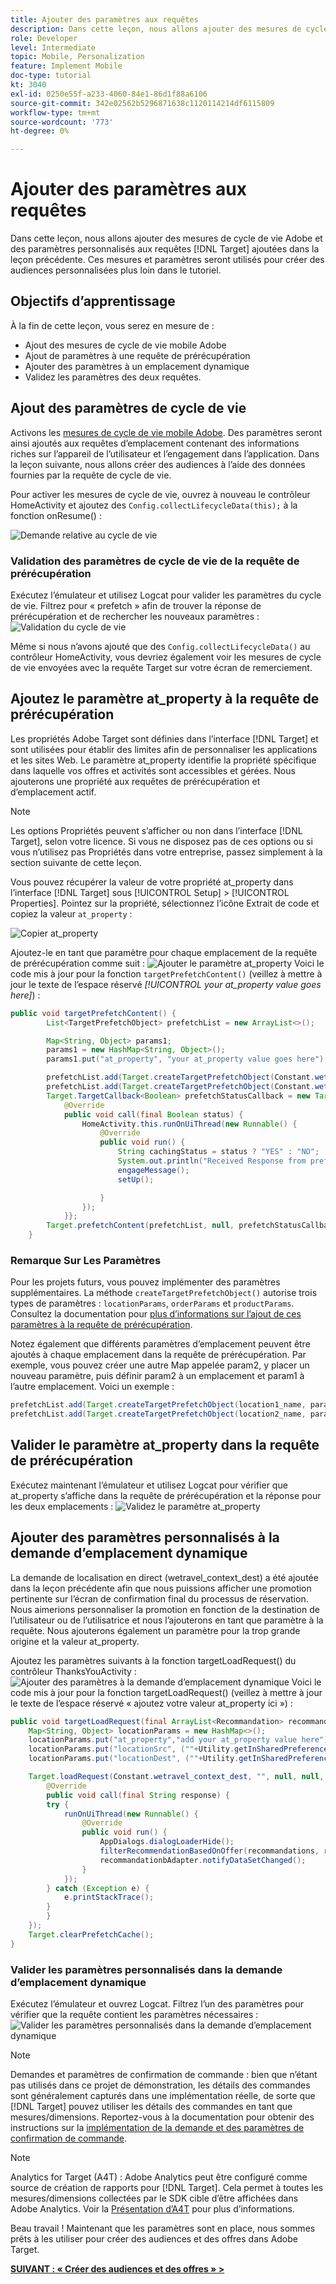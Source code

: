 ```yaml
---
title: Ajouter des paramètres aux requêtes
description: Dans cette leçon, nous allons ajouter des mesures de cycle de vie Adobe et des paramètres personnalisés aux requêtes Target ajoutées dans la leçon précédente. Ces mesures et paramètres seront utilisés pour créer des audiences personnalisées plus loin dans le tutoriel.
role: Developer
level: Intermediate
topic: Mobile, Personalization
feature: Implement Mobile
doc-type: tutorial
kt: 3040
exl-id: 0250e55f-a233-4060-84e1-86d1f88a6106
source-git-commit: 342e02562b5296871638c1120114214df6115809
workflow-type: tm+mt
source-wordcount: '773'
ht-degree: 0%

---
```


# Ajouter des paramètres aux requêtes

Dans cette leçon, nous allons ajouter des mesures de cycle de vie Adobe et des paramètres personnalisés aux requêtes [!DNL Target] ajoutées dans la leçon précédente. Ces mesures et paramètres seront utilisés pour créer des audiences personnalisées plus loin dans le tutoriel.

## Objectifs d’apprentissage

À la fin de cette leçon, vous serez en mesure de :

* Ajout des mesures de cycle de vie mobile Adobe
* Ajout de paramètres à une requête de prérécupération
* Ajouter des paramètres à un emplacement dynamique
* Validez les paramètres des deux requêtes.

## Ajout des paramètres de cycle de vie

Activons les [mesures de cycle de vie mobile Adobe](https://experienceleague.adobe.com/docs/mobile-services/android/metrics.html?lang=en). Des paramètres seront ainsi ajoutés aux requêtes d’emplacement contenant des informations riches sur l’appareil de l’utilisateur et l’engagement dans l’application. Dans la leçon suivante, nous allons créer des audiences à l’aide des données fournies par la requête de cycle de vie.

Pour activer les mesures de cycle de vie, ouvrez à nouveau le contrôleur HomeActivity et ajoutez des `Config.collectLifecycleData(this);` à la fonction onResume() :

![Demande relative au cycle de vie](assets/lifecycle_code.jpg)

### Validation des paramètres de cycle de vie de la requête de prérécupération

Exécutez l’émulateur et utilisez Logcat pour valider les paramètres du cycle de vie. Filtrez pour « prefetch » afin de trouver la réponse de prérécupération et de rechercher les nouveaux paramètres :
![ Validation du cycle de vie ](assets/lifecycle_validation.jpg)

Même si nous n’avons ajouté que des `Config.collectLifecycleData()` au contrôleur HomeActivity, vous devriez également voir les mesures de cycle de vie envoyées avec la requête Target sur votre écran de remerciement.

## Ajoutez le paramètre at_property à la requête de prérécupération

Les propriétés Adobe Target sont définies dans l’interface [!DNL Target] et sont utilisées pour établir des limites afin de personnaliser les applications et les sites Web. Le paramètre at_property identifie la propriété spécifique dans laquelle vos offres et activités sont accessibles et gérées. Nous ajouterons une propriété aux requêtes de prérécupération et d’emplacement actif.

>[!NOTE]
>
>Les options Propriétés peuvent s’afficher ou non dans l’interface [!DNL Target], selon votre licence. Si vous ne disposez pas de ces options ou si vous n’utilisez pas Propriétés dans votre entreprise, passez simplement à la section suivante de cette leçon.

Vous pouvez récupérer la valeur de votre propriété at_property dans l’interface [!DNL Target] sous [!UICONTROL Setup] > [!UICONTROL Properties].  Pointez sur la propriété, sélectionnez l’icône Extrait de code et copiez la valeur `at_property` :

![Copier at_property](assets/at_property_interface.jpg)

Ajoutez-le en tant que paramètre pour chaque emplacement de la requête de prérécupération comme suit :
![Ajouter le paramètre at_property](assets/params_at_property.jpg)
Voici le code mis à jour pour la fonction `targetPrefetchContent()` (veillez à mettre à jour le texte de l’espace réservé _[!UICONTROL your at_property value goes here]_) :

```java
public void targetPrefetchContent() {
        List<TargetPrefetchObject> prefetchList = new ArrayList<>();

        Map<String, Object> params1;
        params1 = new HashMap<String, Object>();
        params1.put("at_property", "your at_property value goes here");

        prefetchList.add(Target.createTargetPrefetchObject(Constant.wetravel_engage_home, params1));
        prefetchList.add(Target.createTargetPrefetchObject(Constant.wetravel_engage_search, params1));
        Target.TargetCallback<Boolean> prefetchStatusCallback = new Target.TargetCallback<Boolean>() {
            @Override
            public void call(final Boolean status) {
                HomeActivity.this.runOnUiThread(new Runnable() {
                    @Override
                    public void run() {
                        String cachingStatus = status ? "YES" : "NO";
                        System.out.println("Received Response from prefetch : " + cachingStatus);
                        engageMessage();
                        setUp();

                    }
                });
            }};
        Target.prefetchContent(prefetchList, null, prefetchStatusCallback);
    }
```

### Remarque Sur Les Paramètres

Pour les projets futurs, vous pouvez implémenter des paramètres supplémentaires. La méthode `createTargetPrefetchObject()` autorise trois types de paramètres : `locationParams`, `orderParams` et `productParams`. Consultez la documentation pour [plus d’informations sur l’ajout de ces paramètres à la requête de prérécupération](https://experienceleague.adobe.com/docs/mobile-services/android/target-android/c-mob-target-prefetch-android.html?lang=en).

Notez également que différents paramètres d’emplacement peuvent être ajoutés à chaque emplacement dans la requête de prérécupération. Par exemple, vous pouvez créer une autre Map appelée param2, y placer un nouveau paramètre, puis définir param2 à un emplacement et param1 à l’autre emplacement. Voici un exemple :

```java
prefetchList.add(Target.createTargetPrefetchObject(location1_name, params1);
prefetchList.add(Target.createTargetPrefetchObject(location2_name, params2);
```

## Valider le paramètre at_property dans la requête de prérécupération

Exécutez maintenant l’émulateur et utilisez Logcat pour vérifier que at_property s’affiche dans la requête de prérécupération et la réponse pour les deux emplacements :
![Validez le paramètre at_property](assets/parameters_at_property_validation.jpg)

## Ajouter des paramètres personnalisés à la demande d’emplacement dynamique

La demande de localisation en direct (wetravel_context_dest) a été ajoutée dans la leçon précédente afin que nous puissions afficher une promotion pertinente sur l’écran de confirmation final du processus de réservation. Nous aimerions personnaliser la promotion en fonction de la destination de l’utilisateur ou de l’utilisatrice et nous l’ajouterons en tant que paramètre à la requête. Nous ajouterons également un paramètre pour la trop grande origine et la valeur at_property.

Ajoutez les paramètres suivants à la fonction targetLoadRequest() du contrôleur ThanksYouActivity :
![Ajouter des paramètres à la demande d’emplacement dynamique](assets/parameters_live_location.jpg)
Voici le code mis à jour pour la fonction targetLoadRequest() (veillez à mettre à jour le texte de l’espace réservé « ajoutez votre valeur at_property ici ») :

```java
public void targetLoadRequest(final ArrayList<Recommandation> recommandations) {
    Map<String, Object> locationParams = new HashMap<>();
    locationParams.put("at_property","add your at_property value here");
    locationParams.put("locationSrc", (""+Utility.getInSharedPreference(ThankYouActivity.this,Constant.departure,"")));
    locationParams.put("locationDest", (""+Utility.getInSharedPreference(ThankYouActivity.this,Constant.destination,"")));

    Target.loadRequest(Constant.wetravel_context_dest, "", null, null, locationParams, new Target.TargetCallback<String>() {
        @Override
        public void call(final String response) {
        try {
            runOnUiThread(new Runnable() {
                @Override
                public void run() {
                    AppDialogs.dialogLoaderHide();
                    filterRecommendationBasedOnOffer(recommandations, response);
                    recommandationbAdapter.notifyDataSetChanged();
                }
            });
        } catch (Exception e) {
            e.printStackTrace();
        }
        }
    });
    Target.clearPrefetchCache();
}
```

### Valider les paramètres personnalisés dans la demande d’emplacement dynamique

Exécutez l’émulateur et ouvrez Logcat. Filtrez l’un des paramètres pour vérifier que la requête contient les paramètres nécessaires :
![Valider les paramètres personnalisés dans la demande d’emplacement dynamique](assets/parameters_live_location_validation.jpg)

>[!NOTE]
>
>Demandes et paramètres de confirmation de commande : bien que n’étant pas utilisés dans ce projet de démonstration, les détails des commandes sont généralement capturés dans une implémentation réelle, de sorte que [!DNL Target] pouvez utiliser les détails des commandes en tant que mesures/dimensions. Reportez-vous à la documentation pour obtenir des instructions sur la [implémentation de la demande et des paramètres de confirmation de commande](https://experienceleague.adobe.com/docs/mobile-services/android/target-android/c-target-methods.html?lang=en).

>[!NOTE]
>
>Analytics for Target (A4T) : Adobe Analytics peut être configuré comme source de création de rapports pour [!DNL Target]. Cela permet à toutes les mesures/dimensions collectées par le SDK cible d’être affichées dans Adobe Analytics. Voir la [Présentation d’A4T](https://experienceleague.adobe.com/docs/target/using/integrate/a4t/a4t.html?lang=en) pour plus d’informations.

Beau travail ! Maintenant que les paramètres sont en place, nous sommes prêts à les utiliser pour créer des audiences et des offres dans Adobe Target.

**[SUIVANT : « Créer des audiences et des offres » >](create-audiences-and-offers.md)**
